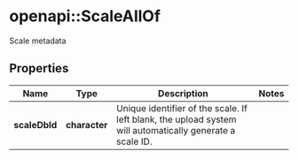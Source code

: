 # openapi::ScaleAllOf

Scale metadata
## Properties
Name | Type | Description | Notes
------------ | ------------- | ------------- | -------------
**scaleDbId** | **character** | Unique identifier of the scale. If left blank, the upload system will automatically generate a scale ID. | 


